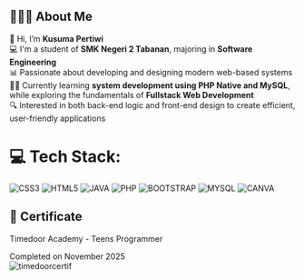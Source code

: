 
## 🙋🏽‍♀️ About Me  

👋 Hi, I’m **Kusuma Pertiwi**  
💻 I'm a student of **SMK Negeri 2 Tabanan**, majoring in **Software Engineering**  
📊 Passionate about developing and designing modern web-based systems  
🧑‍💻 Currently learning **system development using PHP Native and MySQL**, while exploring the fundamentals of **Fullstack Web Development**  
🔍 Interested in both back-end logic and front-end design to create efficient, user-friendly applications  

# 💻 Tech Stack:
![CSS3](https://img.shields.io/badge/CSS3-1572B6?style=for-the-badge&logo=css3&logoColor=white)
![HTML5](https://img.shields.io/badge/HTML5-E34F26?style=for-the-badge&logo=html5&logoColor=white)
![JAVA](https://img.shields.io/badge/JAVA-ED8B00?style=for-the-badge&logo=openjdk&logoColor=white)
![PHP](https://img.shields.io/badge/PHP-777BB4?style=for-the-badge&logo=php&logoColor=white)
![BOOTSTRAP](https://img.shields.io/badge/BOOTSTRAP-7952B3?style=for-the-badge&logo=bootstrap&logoColor=white)
![MYSQL](https://img.shields.io/badge/MYSQL-4479A1?style=for-the-badge&logo=mysql&logoColor=white)
![CANVA](https://img.shields.io/badge/CANVA-00C4CC?style=for-the-badge&logo=canva&logoColor=white)

## 📃 Certificate
Timedoor Academy - Teens Programmer

Completed on November 2025  
![timedoorcertif](https://github.com/user-attachments/assets/55f02783-a8bd-46eb-af12-d784e3e67872)



